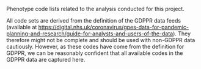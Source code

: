 Phenotype code lists related to the analysis conducted for this project.

All code sets are derived from the definition of the GDPPR data feeds (available at https://digital.nhs.uk/coronavirus/gpes-data-for-pandemic-planning-and-research/guide-for-analysts-and-users-of-the-data). They therefore might not be complete and should be used with non-GDPPR data cautiously. However, as these codes have come from the definition for GDPPR, we can be reasonably confident that all available codes in the GDPPR data are captured here.
